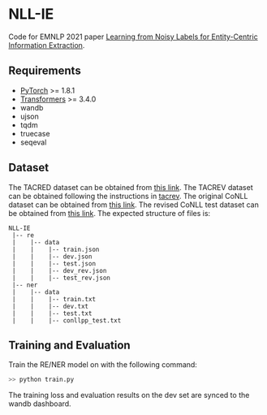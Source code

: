 # NLL-IE

Code for EMNLP 2021 paper [Learning from Noisy Labels for Entity-Centric Information Extraction](https://arxiv.org/abs/2104.08656).

## Requirements
* [PyTorch](http://pytorch.org/) >= 1.8.1
* [Transformers](https://github.com/huggingface/transformers) >= 3.4.0
* wandb
* ujson
* tqdm
* truecase
* seqeval

## Dataset
The TACRED dataset can be obtained from [this link](https://nlp.stanford.edu/projects/tacred/). The TACREV dataset can be obtained following the instructions in [tacrev](https://github.com/DFKI-NLP/tacrev). The original CoNLL dataset can be obtained from [this link](https://github.com/pfliu-nlp/Named-Entity-Recognition-NER-Papers/tree/master/ner_dataset/CoNLL2003). The revised CoNLL test dataset can be obtained from [this link](https://github.com/ZihanWangKi/CrossWeigh/tree/master/data). The expected structure of files is:
```
NLL-IE
 |-- re
 |    |-- data
 |    |    |-- train.json        
 |    |    |-- dev.json
 |    |    |-- test.json
 |    |    |-- dev_rev.json
 |    |    |-- test_rev.json
 |-- ner
 |    |-- data
 |    |    |-- train.txt     
 |    |    |-- dev.txt
 |    |    |-- test.txt
 |    |    |-- conllpp_test.txt
```

## Training and Evaluation

Train the RE/NER model on with the following command:

```bash
>> python train.py
```

The training loss and evaluation results on the dev set are synced to the wandb dashboard.
